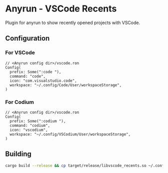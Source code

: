 # Anyrun - VSCode Recents
Plugin for anyrun to show recently opened projects with VSCode.

## Configuration
### For VSCode
```
// <Anyrun config dir>/vscode.ron
Config(
  prefix: Some(":code "),
  command: "code",
  icon: "com.visualstudio.code",
  workspace: "~/.config/Code/User/workspaceStorage",
)
```
### For Codium
```
// <Anyrun config dir>/vscode.ron
Config(
  prefix: Some(":codium "),
  command: "codium",
  icon: "vscodium",
  workspace: "~/.config/VSCodium/User/workspaceStorage",
)
```

## Building
```bash
cargo build --release && cp target/release/libvscode_recents.so ~/.config/anyrun/plugins/
```